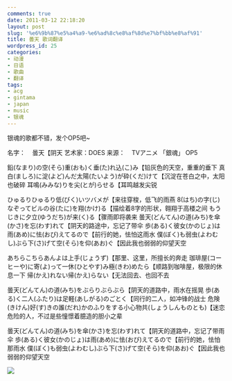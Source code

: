 ```yaml
---
comments: true
date: 2011-03-12 22:18:20
layout: post
slug: '%e6%9b%87%e5%a4%a9-%e6%ad%8c%e8%af%8d%e7%bf%bb%e8%af%91'
title: 曇天 歌词翻译
wordpress_id: 25
categories:
- 动漫
- 日语
- 歌曲
- 翻译
tags:
- acg
- gintama
- japan
- music
- 银魂
---
```


银魂的歌都不错，发个OP5吧~

名字：    曇天【阴天
艺术家：DOES
来源：    TVアニメ 「銀魂」 OP5

鉛(なまり)の空(そら)重(おも)く垂(た)れ込(こ)み【铅灰色的天空，重重的垂下
真白(ましろ)に淀(よど)んだ太陽(たいよう)が砕(くだ)けて【沉淀在苍白之中，太阳也破碎
耳鳴(みみな)りを尖(とが)らせる【耳鸣越发尖锐

ひゅるりひゅるり低(びく)いツバメが【来往穿梭，低飞的雨燕
8(はち)の字(じ)なぞってビルの谷(たに)を翔(かけ)る【描绘着8字的形状，翱翔于高楼之间
もうじきに夕立(ゆうだち)が来(く)る【骤雨即将袭来
曇天(どんてん)の道(みち)を傘(かさ)を忘(わす)れて【阴天的路途中，忘记了带伞
歩(ある)く彼女(かのじょ)は雨(あめ)に怯(おび)えてるので【前行的她，怯怕这雨水
僕(ぼく)も弱虫(よわむし)ぶら下(さ)げて空(そら)を仰(あお)ぐ【因此我也弱弱的仰望天空

あちらこちらあんよは上手(じょうず)【那里、这里，所擅长的奔走
珈琲屋(コーヒーや)に寄(よ)って一休(ひとやす)み極(きわ)めたら【顺路到咖啡屋，极限的休息一下
帰(かえ)れない帰(かえ)らない【无法回去、也回不去

曇天(どんてん)の道(みち)をぶらりぶらぶら【阴天的道路中，雨水在摇晃
歩(ある)く二人(ふたり)は足軽(あしがる)のごとく【同行的二人，如冲锋的战士
危険(きけん)好(す)きの誰(だれ)かのふりをする小心物共(しょうしんものとも)【迷恋危险的人，不过是些憧憬着臆造的胆小之辈

曇天(どんてん)の道(みち)を傘(かさ)を忘(わす)れて【阴天的道路中，忘记了带雨伞
歩(ある)く彼女(かのじょ)は雨(あめ)に怯(おび)えてるので【前行的她，怯怕那雨水
僕(ぼく)も弱虫(よわむし)ぶら下(さ)げて空(そら)を仰(あお)ぐ【因此我也弱弱的仰望天空

[![](http://ofshellohicy.info/wp-content/uploads/2011/03/dt.jpg)](http://ofshellohicy.info/wp-content/uploads/2011/03/dt.jpg)
